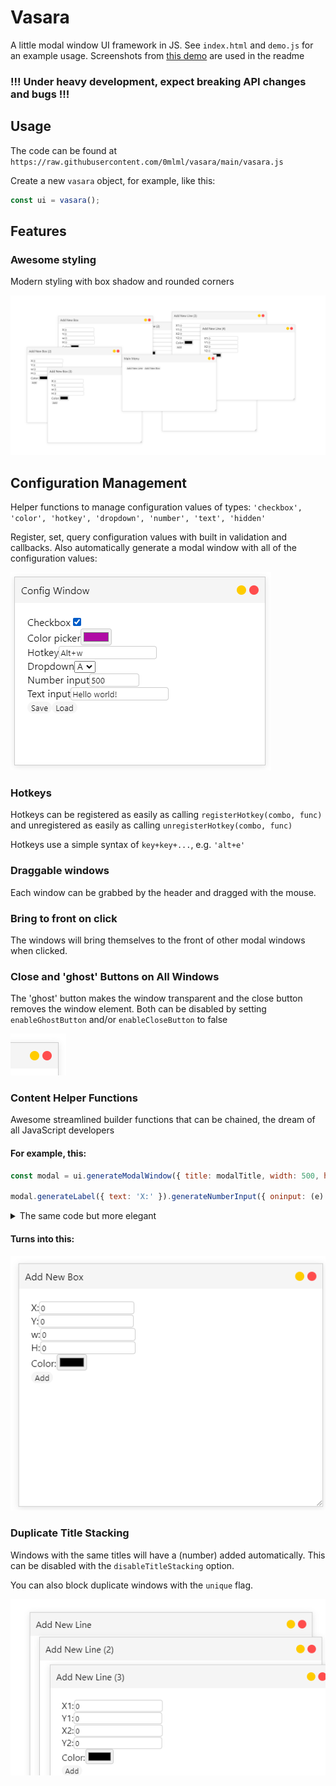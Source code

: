 # Vasara
A little modal window UI framework in JS. See `index.html` and `demo.js` for an example usage. Screenshots from [this demo](http://www.mlml.dev/vasara/) are used in the readme
### !!! Under heavy development, expect breaking API changes and bugs !!! 

## Usage

The code can be found at `https://raw.githubusercontent.com/0mlml/vasara/main/vasara.js`

Create a new `vasara` object, for example, like this:
```js
const ui = vasara();
```

## Features

### Awesome styling

Modern styling with box shadow and rounded corners

![Screenshot of lots of windows open](.github/styling-splash.png)

## Configuration Management

Helper functions to manage configuration values of types: `'checkbox', 'color', 'hotkey', 'dropdown', 'number', 'text', 'hidden'`

Register, set, query configuration values with built in validation and callbacks. Also automatically generate a modal window with all of the configuration values:

![Config window](.github/config-window.png)

### Hotkeys

Hotkeys can be registered as easily as calling `registerHotkey(combo, func)` and unregistered as easily as calling `unregisterHotkey(combo, func)`

Hotkeys use a simple syntax of `key+key+...`, e.g. `'alt+e'`

### Draggable windows

Each window can be grabbed by the header and dragged with the mouse. 

### Bring to front on click

The windows will bring themselves to the front of other modal windows when clicked.

### Close and 'ghost' Buttons on All Windows

The 'ghost' button makes the window transparent and the close button removes the window element. Both can be disabled by setting `enableGhostButton` and/or `enableCloseButton` to false

![Screenshot of close and ghost buttons](.github/close-and-ghost-buttons.png)

### Content Helper Functions
Awesome streamlined builder functions that can be chained, the dream of all JavaScript developers

#### For example, this:

```js
const modal = ui.generateModalWindow({ title: modalTitle, width: 500, height: 400, resizable: true, });

modal.generateLabel({ text: 'X:' }).generateNumberInput({ oninput: (e) => { box.x = e.target.value; } }).putNewline().generateLabel({ text: 'Y:' }).generateNumberInput({ oninput: (e) => { box.y = e.target.value; } }).putNewline().generateLabel({ text: 'w:' }).generateNumberInput({ oninput: (e) => { box.w = e.target.value; } }).putNewline().generateLabel({ text: 'H:' }).generateNumberInput({ oninput: (e) => { box.h = e.target.value; } }).putNewline().generateLabel({ text: 'Color:' }).generateColorInput({ oninput: (e) => { box.color = e.target.value; } }).putNewline().generateButton({ text: 'Add', onclick: () => { ['x', 'y', 'w', 'h'].forEach(v => { box[v] = parseFloat(box[v]); }); boxes.push(box); redraw(); modal.remove(); } });
```

<details>
    <summary> The same code but more elegant</summary>

```js
const modal = ui.generateModalWindow({
    title: modalTitle,
    width: 500,
    height: 400,
    resizable: true,
});

modal.generateLabel({
    text: 'X:',
}).generateNumberInput({
    oninput: (e) => { box.x = e.target.value; },
}).putNewline();

modal.generateLabel({
    text: 'Y:',
}).generateNumberInput({
    oninput: (e) => { box.y = e.target.value; },
}).putNewline();

modal.generateLabel({
    text: 'w:',
}).generateNumberInput({
    oninput: (e) => { box.w = e.target.value; },
}).putNewline();

modal.generateLabel({
    text: 'H:',
}).generateNumberInput({
    oninput: (e) => { box.h = e.target.value; },
}).putNewline();

modal.generateLabel({
    text: 'Color:',
}).generateColorInput({
    oninput: (e) => { box.color = e.target.value; },
}).putNewline();

modal.generateButton({
    text: 'Add',
    onclick: () => {
        for (const key in ['x', 'y', 'w', 'h']) {
            box[key] = parseFloat(box[key]);
        }
        boxes.push(box);
        redraw();
        modal.remove();
    },
});
```
</details>

#### Turns into this:

![Screenshot of a demo window](.github/demo-box-window.png)

### Duplicate Title Stacking
Windows with the same titles will have a (number) added automatically. This can be disabled with the `disableTitleStacking` option.

You can also block duplicate windows with the `unique` flag.

![Screenshot of title stacking](.github/window-stacking.png)